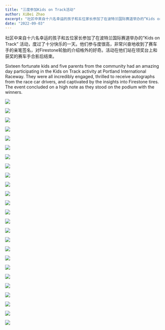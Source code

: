 ```yaml
---
title: "三度参加Kids on Track活动"
author: XiBei Zhao
excerpt: "社区中来自十六名幸运的孩子和五位家长参加了在波特兰国际赛道举办的“Kids on Track” 活动，度过了十分快乐的一天。他们参与度很高，非常兴奋地收到了赛车手的亲笔签名，对Firestone轮胎的介绍格外的好奇。活动在他们站在领奖台上和获奖的赛车手合影后结束。"
date: "2022-09-03"
---
```


社区中来自十六名幸运的孩子和五位家长参加了在波特兰国际赛道举办的“Kids on Track” 活动，度过了十分快乐的一天。他们参与度很高，非常兴奋地收到了赛车手的亲笔签名，对Firestone轮胎的介绍格外的好奇。活动在他们站在领奖台上和获奖的赛车手合影后结束。

Sixteen fortunate kids and five parents from the community had an amazing day participating in the Kids on Track activity at Portland International Raceway. They were all incredibly engaged, thrilled to receive autographs from the race car drivers, and captivated by the insights into Firestone tires. The event concluded on a high note as they stood on the podium with the winners.

![](https://res.cloudinary.com/dhngj18do/image/upload/f_auto,q_auto/v1/images/373091495_291171236881299_6951867796174499482_n)

![](https://res.cloudinary.com/dhngj18do/image/upload/f_auto,q_auto/v1/images/373351849_291171796881243_2026240865308014549_n)

![](https://res.cloudinary.com/dhngj18do/image/upload/f_auto,q_auto/v1/images/374483933_291171083547981_7377118078360055075_n)

![](https://res.cloudinary.com/dhngj18do/image/upload/f_auto,q_auto/v1/images/374762499_291171370214619_6864551462587009393_n)

![](https://res.cloudinary.com/dhngj18do/image/upload/f_auto,q_auto/v1/images/375157913_291171153547974_796980017800238320_n)

![](https://res.cloudinary.com/dhngj18do/image/upload/f_auto,q_auto/v1/images/375040636_291171463547943_6123879511509665312_n)

![](https://res.cloudinary.com/dhngj18do/image/upload/f_auto,q_auto/v1/images/374734471_291171053547984_2930929800718531099_n)

![](https://res.cloudinary.com/dhngj18do/image/upload/f_auto,q_auto/v1/images/375066417_291171183547971_8775249959379399845_n)

![](https://res.cloudinary.com/dhngj18do/image/upload/f_auto,q_auto/v1/images/373588742_291171113547978_761749357875435403_n)

![](https://res.cloudinary.com/dhngj18do/image/upload/f_auto,q_auto/v1/images/375055876_291171336881289_3467098999000299236_n)

![](https://res.cloudinary.com/dhngj18do/image/upload/f_auto,q_auto/v1/images/373114887_291171286881294_4940199056878077898_n)

![](https://res.cloudinary.com/dhngj18do/image/upload/f_auto,q_auto/v1/images/370304516_291171516881271_3614971236319903704_n)

![](https://res.cloudinary.com/dhngj18do/image/upload/f_auto,q_auto/v1/images/375058927_291171323547957_2120164982267523072_n)

![](https://res.cloudinary.com/dhngj18do/image/upload/f_auto,q_auto/v1/images/375055910_291171466881276_2305031847351446115_n)

![](https://res.cloudinary.com/dhngj18do/image/upload/f_auto,q_auto/v1/images/375035602_291171623547927_4661801638095487109_n)

![](https://res.cloudinary.com/dhngj18do/image/upload/f_auto,q_auto/v1/images/373627477_291171660214590_4245798214350994559_n)

![](https://res.cloudinary.com/dhngj18do/image/upload/f_auto,q_auto/v1/images/373824256_291171596881263_4214946494832231972_n)

![](https://res.cloudinary.com/dhngj18do/image/upload/f_auto,q_auto/v1/images/375055441_291171713547918_4129924754017181150_n)

![](https://res.cloudinary.com/dhngj18do/image/upload/f_auto,q_auto/v1/images/374689469_603248111959128_421832028982791142_n)

![](https://res.cloudinary.com/dhngj18do/image/upload/f_auto,q_auto/v1/images/375021823_603248095292463_6760539645872107966_n)

![](https://res.cloudinary.com/dhngj18do/image/upload/f_auto,q_auto/v1/images/374697551_603248165292456_4699400897468263942_n)

![](https://res.cloudinary.com/dhngj18do/image/upload/f_auto,q_auto/v1/images/374695992_603248191959120_7139386225612474401_n)

![](https://res.cloudinary.com/dhngj18do/image/upload/f_auto,q_auto/v1/images/375021806_603248215292451_1363689088748209921_n)

![](https://res.cloudinary.com/dhngj18do/image/upload/f_auto,q_auto/v1/images/375063802_603248315292441_2689894797948758431_n)

![](https://res.cloudinary.com/dhngj18do/image/upload/f_auto,q_auto/v1/images/375159077_603248251959114_6968207195462088244_n)
